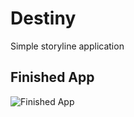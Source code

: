 # Destiny
Simple storyline application

## Finished App
![Finished App](https://github.com/londonappbrewery/Images/blob/master/Destini.gif)

